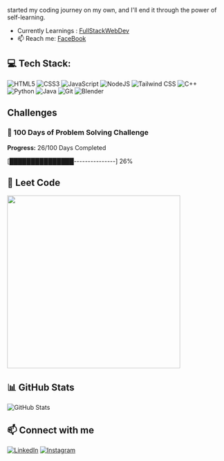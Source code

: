  started my coding journey on my own, and I'll end it through the power of self-learning.

- Currently Learnings : [FullStackWebDev](https://github.com/Dipakxettri/Learning-Journey-.git)
- 📫 Reach me: [FaceBook](https://www.facebook.com/profile.php?id=100079970976913)

## 💻 Tech Stack:

![HTML5](https://img.shields.io/badge/html5-%23E34F26.svg?style=for-the-badge&logo=html5&logoColor=white)
![CSS3](https://img.shields.io/badge/css3-%231572B6.svg?style=for-the-badge&logo=css3&logoColor=white)
![JavaScript](https://img.shields.io/badge/javascript-%23F7DF1E.svg?style=for-the-badge&logo=javascript&logoColor=black)
![NodeJS](https://img.shields.io/badge/node.js-339933.svg?style=for-the-badge&logo=nodedotjs&logoColor=white)
![Tailwind CSS](https://img.shields.io/badge/Tailwind_CSS-%2338B2D8.svg?style=for-the-badge&logo=tailwindcss&logoColor=white)
![C++](https://img.shields.io/badge/c++-%2300599C.svg?style=for-the-badge&logo=c%2B%2B&logoColor=white)
![Python](https://img.shields.io/badge/python-%2314354C.svg?style=for-the-badge&logo=python&logoColor=white)
![Java](https://img.shields.io/badge/java-%23ED8B00.svg?style=for-the-badge&logo=openjdk&logoColor=white)
![Git](https://img.shields.io/badge/git-%23F05033.svg?style=for-the-badge&logo=git&logoColor=white)
![Blender](https://img.shields.io/badge/Blender-%23F5792A.svg?style=for-the-badge&logo=blender&logoColor=white)

## Challenges
### 💯 100 Days of Problem Solving Challenge

**Progress:** 26/100 Days Completed

[███████████████---------------] 26%


## 🧩 Leet Code
<img src="https://leetcard.jacoblin.cool/dipakxettri?" width="400"/>

## 📊 GitHub Stats
![GitHub Stats](https://github-readme-stats.vercel.app/api?username=Dipakxettri&show_icons=true&theme=radical)

## 📫 Connect with me
[![LinkedIn](https://img.shields.io/badge/LinkedIn-0077B5?style=for-the-badge&logo=linkedin&logoColor=white)](https://www.linkedin.com/in/deepak-ghimire2?utm_source=share&utm_campaign=share_via&utm_content=profile&utm_medium=android_app)
[![Instagram](https://img.shields.io/badge/Instagram-E4405F?style=for-the-badge&logo=instagram&logoColor=white)](https://www.instagram.com/chettriidipak?igsh=MWQwbWx5ejA1cGQ4bg==)
